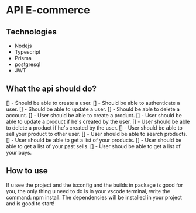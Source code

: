 # API E-commerce

## Technologies
- Nodejs
- Typescript
- Prisma
- postgresql
- JWT


 ## What the api should do?
 
 [] - Should be able to create a user.
 [] - Should be able to authenticate a user.
 [] - Should be able to update a user.
 [] - Should be able to delete a account.
 [] - User should be able to create a product.
 [] - User should be able to update a product if he's created by the user.
 [] - User should be able to delete a product if he's created by the user.
 [] - User should be able to sell your product to other user.
 [] - User should be able to search products.
 [] - User should be able to get a list of your products.
 [] - User should be able to get a list of your past sells.
 [] - User shoud be able to get a list of your buys.
  
 
## How to use
If u see the project and the tsconfig and the builds in package is good for you, the only thing u need to do is in your vscode terminal, write the command: npm install.
The dependencies will be installed in your project and is good to start!

